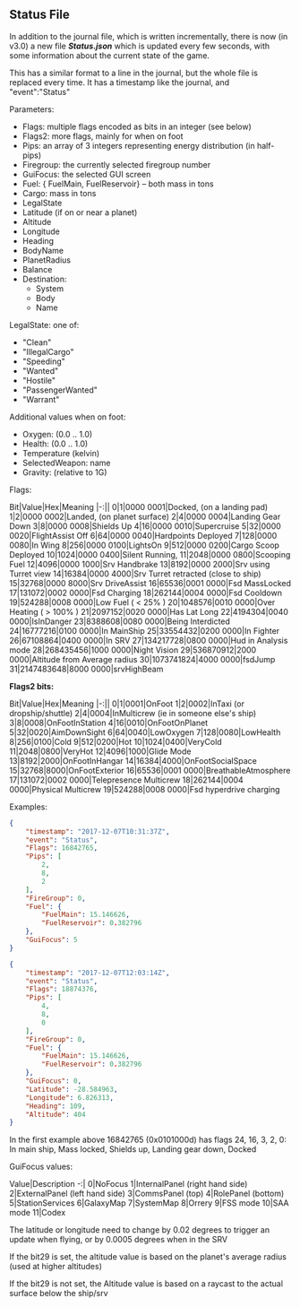 ## Status File

In addition to the journal file, which is written incrementally, there is now (in v3.0) a new file _**Status.json**_ which is updated every few seconds, with some information about the current state of the game.

This has a similar format to a line in the journal, but the whole file is replaced every time. It has a timestamp like the journal, and "event":"Status"

Parameters:

- Flags: multiple flags encoded as bits in an integer (see below)
- Flags2: more flags, mainly for when on foot
- Pips: an array of 3 integers representing energy distribution (in half-pips)
- Firegroup: the currently selected firegroup number
- GuiFocus: the selected GUI screen
- Fuel: { FuelMain, FuelReservoir} – both mass in tons
- Cargo: mass in tons
- LegalState
- Latitude (if on or near a planet)
- Altitude
- Longitude
- Heading
- BodyName
- PlanetRadius
- Balance
- Destination:
    - System
    - Body
    - Name

LegalState: one of:

- "Clean"
- "IllegalCargo"
- "Speeding"
- "Wanted"
- "Hostile"
- "PassengerWanted"
- "Warrant"

Additional values when on foot:

- Oxygen: (0.0 .. 1.0)
- Health: (0.0 .. 1.0)
- Temperature (kelvin)
- SelectedWeapon: name
- Gravity: (relative to 1G)

Flags:

Bit|Value|Hex|Meaning
|-:||
0|1|0000 0001|Docked, (on a landing pad)
1|2|0000 0002|Landed, (on planet surface)
2|4|0000 0004|Landing Gear Down
3|8|0000 0008|Shields Up
4|16|0000 0010|Supercruise
5|32|0000 0020|FlightAssist Off
6|64|0000 0040|Hardpoints Deployed
7|128|0000 0080|In Wing
8|256|0000 0100|LightsOn
9|512|0000 0200|Cargo Scoop Deployed
10|1024|0000 0400|Silent Running,
11|2048|0000 0800|Scooping Fuel
12|4096|0000 1000|Srv Handbrake
13|8192|0000 2000|Srv using Turret view
14|16384|0000 4000|Srv Turret retracted (close to ship)
15|32768|0000 8000|Srv DriveAssist
16|65536|0001 0000|Fsd MassLocked
17|131072|0002 0000|Fsd Charging
18|262144|0004 0000|Fsd Cooldown
19|524288|0008 0000|Low Fuel ( &lt; 25% )
20|1048576|0010 0000|Over Heating ( &gt; 100% )
21|2097152|0020 0000|Has Lat Long
22|4194304|0040 0000|IsInDanger
23|8388608|0080 0000|Being Interdicted
24|16777216|0100 0000|In MainShip
25|33554432|0200 0000|In Fighter
26|67108864|0400 0000|In SRV
27|134217728|0800 0000|Hud in Analysis mode
28|268435456|1000 0000|Night Vision
29|536870912|2000 0000|Altitude from Average radius
30‭|1073741824‬|4000 0000|fsdJump
31|2147483648|8000 0000|srvHighBeam

**Flags2 bits:**

Bit|Value|Hex|Meaning
|-:||
0|1|0001|OnFoot
1|2|0002|InTaxi (or dropship/shuttle)
2|4|0004|InMulticrew (ie in someone else's ship)
3|8|0008|OnFootInStation
4|16|0010|OnFootOnPlanet
5|32|0020|AimDownSight
6|64|0040|LowOxygen
7|128|0080|LowHealth
8|256|0100|Cold
9|512|0200|Hot
10|1024|0400|VeryCold
11|2048|0800|VeryHot
12|4096|1000|Glide Mode
13|8192|2000|OnFootInHangar
14|16384|4000|OnFootSocialSpace
15|32768|8000|OnFootExterior
16|65536|0001 0000|BreathableAtmosphere
17|131072|0002 0000|Telepresence Multicrew
18|262144|0004 0000|Physical Multicrew
19|524288|0008 0000|Fsd hyperdrive charging

Examples:

```json
{
    "timestamp": "2017-12-07T10:31:37Z",
    "event": "Status",
    "Flags": 16842765,
    "Pips": [
        2,
        8,
        2
    ],
    "FireGroup": 0,
    "Fuel": {
        "FuelMain": 15.146626,
        "FuelReservoir": 0.382796
    },
    "GuiFocus": 5
}
```

```json
{
    "timestamp": "2017-12-07T12:03:14Z",
    "event": "Status",
    "Flags": 18874376,
    "Pips": [
        4,
        8,
        0
    ],
    "FireGroup": 0,
    "Fuel": {
        "FuelMain": 15.146626,
        "FuelReservoir": 0.382796
    },
    "GuiFocus": 0,
    "Latitude": -28.584963,
    "Longitude": 6.826313,
    "Heading": 109,
    "Altitude": 404
}
```

In the first example above 16842765 (0x0101000d) has flags 24, 16, 3, 2, 0: In main ship, Mass locked, Shields up, Landing gear down, Docked

GuiFocus values:

Value|Description
-:|
0|NoFocus
1|InternalPanel (right hand side)
2|ExternalPanel (left hand side)
3|CommsPanel (top)
4|RolePanel (bottom)
5|StationServices
6|GalaxyMap
7|SystemMap
8|Orrery
9|FSS mode
10|SAA mode
11|Codex

The latitude or longitude need to change by 0.02 degrees to trigger an update when flying, or by 0.0005 degrees when in the SRV

If the bit29 is set, the altitude value is based on the planet's average radius (used at higher altitudes)

If the bit29 is not set, the Altitude value is based on a raycast to the actual surface below the ship/srv
